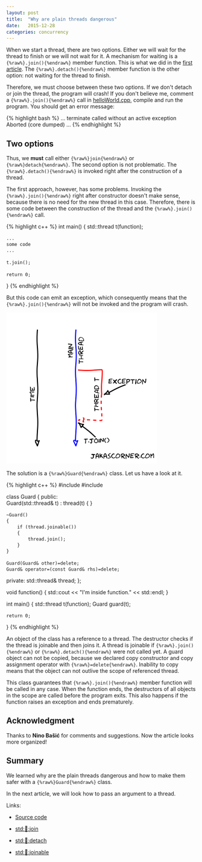 ```yaml
---
layout: post
title:  "Why are plain threads dangerous"
date:   2015-12-28
categories: concurrency
---
```


When we start a thread, there are two options. Either we will wait for the
thread to finish or we will not wait for it. A mechanism for waiting is 
a `{%raw%}.join(){%endraw%}` member function. This is what we did in the [first
article](/blog/2015/12/hello-concurrent-world.html). The
`{%raw%}.detach(){%endraw%}` member function is the other option: not waiting
for the thread to finish.

Therefore, we must choose between these two options.  If we don't detach or join
the thread, the program will crash! If you don't believe me, comment a
`{%raw%}.join(){%endraw%}` call in
[helloWorld.cpp](https://github.com/jakaspeh/concurrency/blob/master/helloWorld.cpp),
compile and run the program. You should get an error message:

{% highlight bash %}
...
terminate called without an active exception
Aborted (core dumped)
...
{% endhighlight %}

Two options
-----------

Thus, we **must** call either `{%raw%}join{%endraw%}` or
`{%raw%}detach{%endraw%}`. The second option is not problematic. The
`{%raw%}.detach(){%endraw%}` is invoked right after the construction of a
thread.

The first approach, however, has some problems. Invoking the
`{%raw%}.join(){%endraw%}` right after constructor doesn't make sense, because
there is no need for the new thread in this case.  Therefore, there is some code
between the construction of the thread and the `{%raw%}.join(){%endraw%}` call.

{% highlight c++ %}
int main()
{
    std::thread t(function);

    ...
    some code
    ...
    
    t.join();

    return 0;
}
{% endhighlight %}

But this code can emit an exception, which consequently means that the
`{%raw%}.join(){%endraw%}` will not be invoked and the program will crash.

![Exception before join](/pics/exception.png)

The solution is a `{%raw%}Guard{%endraw%}` class. Let us have a look at it.

{% highlight c++ %}
#include <iostream>
#include <thread>

class Guard
{
public:    
    Guard(std::thread& t)
        : thread(t)
    { }
    
    ~Guard()
    {
        if (thread.joinable())
        {
            thread.join();
        }
    }
    
    Guard(Guard& other)=delete;
    Guard& operator=(const Guard& rhs)=delete;

private:
    std::thread& thread;
};

void function()
{
    std::cout << "I'm inside function." << std::endl;
}

int main()
{
    std::thread t(function);
    Guard guard(t);

    return 0;
}
{% endhighlight %}

An object of the class has a reference to a thread. The destructor checks if the
thread is joinable and then joins it. A thread is joinable if
`{%raw%}.join(){%endraw%}` or `{%raw%}.detach(){%endraw%}` were not called
yet. A guard object can not be copied, because we declared copy constructor and
copy assignment operator with `{%raw%}=delete{%endraw%}`. Inability to copy
means that the object can not outlive the scope of referenced thread.

This class guarantees that `{%raw%}.join(){%endraw%}` member function will be
called in any case. When the function ends, the destructors of all objects in
the scope are called before the program exits. This also happens if the function
raises an exception and ends prematurely.

Acknowledgment
--------------

Thanks to **Nino Bašić** for comments and suggestions. Now the article looks more
organized!

Summary
-------

We learned why are the plain threads dangerous and how to make them safer with a 
`{%raw%}Guard{%endraw%}` class.

In the next article, we will look how to pass an argument to a thread. 



Links: 

- [Source code](https://github.com/jakaspeh/concurrency/blob/master/guard.cpp)

- [std::thread::join](http://en.cppreference.com/w/cpp/thread/thread/join)

- [std::thread::detach](http://en.cppreference.com/w/cpp/thread/thread/detach)

- [std::thread::joinable](http://en.cppreference.com/w/cpp/thread/thread/joinable)